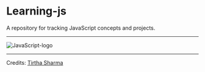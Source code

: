 # Learning-js

A repository for tracking JavaScript concepts and projects.

----

![JavaScript-logo](https://github.com/user-attachments/assets/3d218015-75a0-40b3-90c9-a036b4376510)

----

Credits: [Tirtha Sharma](https://github.com/genze121)
